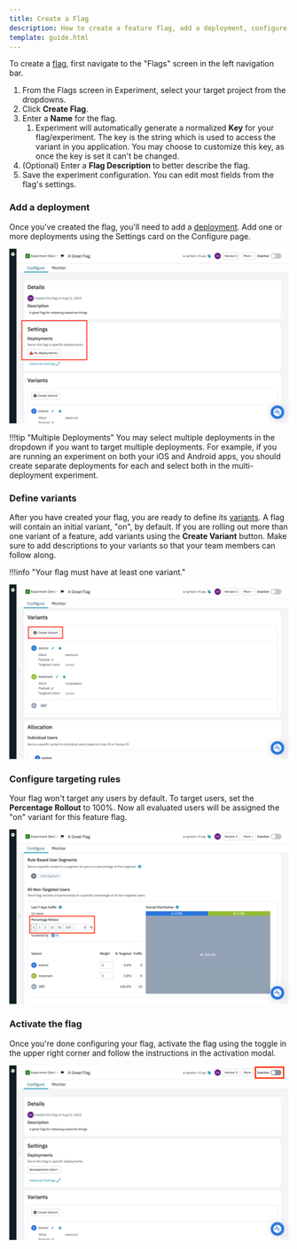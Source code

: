```yaml
---
title: Create a Flag
description: How to create a feature flag, add a deployment, configure targeting rules, and activate the feature flag.
template: guide.html
---
```


To create a [flag](../../general/data-model.md#flags-and-experiments), first navigate to the "Flags" screen in the left navigation bar.

1. From the Flags screen in Experiment, select your target project from the dropdowns.
2. Click **Create Flag**.
3. Enter a **Name** for the flag.
   1. Experiment will automatically generate a normalized **Key** for your flag/experiment. The key is the string which is used to access the variant in you application. You may choose to customize this key, as once the key is set it can't be changed.
4. (Optional) Enter a **Flag Description** to better describe the flag.
5. Save the experiment configuration. You can edit most fields from the flag's settings.

### Add a deployment

Once you've created the flag, you'll need to add a [deployment](../../general/data-model.md#deployments). Add one or more deployments using the Settings card on the Configure page.

![Screenshot of settings card with deployments](../../../assets/images/experiment/create-flag-1.png)

!!!tip "Multiple Deployments"
    You may select multiple deployments in the dropdown if you want to target multiple deployments. For example, if you are running an experiment on both your iOS and Android apps, you should create separate deployments for each and select both in the multi-deployment experiment.

### Define variants

After you have created your flag, you are ready to define its [variants](../../general/data-model.md#variants). A flag will contain an initial variant, "on", by default. If you are rolling out more than one variant of a feature, add variants using the **Create Variant** button. Make sure to add descriptions to your variants so that your team members can follow along.

!!!info "Your flag must have at least one variant."

![Screenshot of variants in configure tab](../../../assets/images/experiment/create-flag-2.png)

### Configure targeting rules

Your flag won't target any users by default. To target users, set the **Percentage Rollout** to 100%. Now all evaluated users will be assigned the "on" variant for this feature flag.

![Screenshot of allocation card with percentage rollout](../../../assets/images/experiment/create-flag-3.png)

### Activate the flag

Once you're done configuring your flag, activate the flag using the toggle in the upper right corner and follow the instructions in the activation modal.

![Screenshot of top navigation bar with active toggle](../../../assets/images/experiment/create-flag-4.png)
